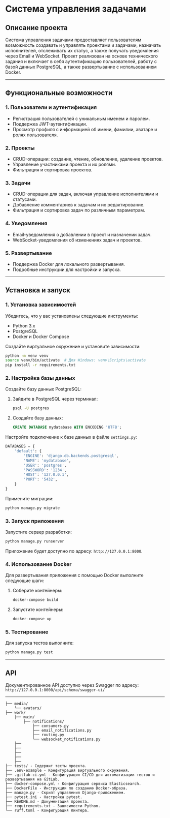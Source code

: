 
# Система управления задачами

## Описание проекта

Система управления задачами предоставляет пользователям возможность создавать и управлять проектами и задачами, назначать исполнителей, отслеживать их статус, а также получать уведомления через Email и WebSocket. Проект реализован на основе технического задания и включает в себя аутентификацию пользователей, работу с базой данных PostgreSQL, а также развертывание с использованием Docker.

---

## Функциональные возможности

### 1. Пользователи и аутентификация
- Регистрация пользователей с уникальным именем и паролем.
- Поддержка JWT-аутентификации.
- Просмотр профиля с информацией об имени, фамилии, аватаре и ролях пользователя.

### 2. Проекты
- CRUD-операции: создание, чтение, обновление, удаление проектов.
- Управление участниками проекта и их ролями.
- Фильтрация и сортировка проектов.

### 3. Задачи
- CRUD-операции для задач, включая управление исполнителями и статусами.
- Добавление комментариев к задачам и их редактирование.
- Фильтрация и сортировка задач по различным параметрам.

### 4. Уведомления
- Email-уведомления о добавлении в проект и назначении задач.
- WebSocket-уведомления об изменениях задач и проектов.

### 5. Развертывание
- Поддержка Docker для локального развертывания.
- Подробные инструкции для настройки и запуска.

---

## Установка и запуск

### 1. Установка зависимостей

Убедитесь, что у вас установлены следующие инструменты:
- Python 3.x
- PostgreSQL
- Docker и Docker Compose

Создайте виртуальное окружение и установите зависимости:
```bash
python -m venv venv
source venv/bin/activate  # Для Windows: venv\Scripts\activate
pip install -r requirements.txt
```

### 2. Настройка базы данных

Создайте базу данных PostgreSQL:
1. Зайдите в PostgreSQL через терминал:
   ```bash
   psql -U postgres
   ```
2. Создайте базу данных:
   ```sql
   CREATE DATABASE mydatabase WITH ENCODING 'UTF8';
   ```

Настройте подключение к базе данных в файле `settings.py`:
```python
DATABASES = {
    'default': {
        'ENGINE': 'django.db.backends.postgresql',
        'NAME': 'mydatabase',
        'USER': 'postgres',
        'PASSWORD': '1234',
        'HOST': '127.0.0.1',
        'PORT': '5432',
    }
}
```

Примените миграции:
```bash
python manage.py migrate
```

### 3. Запуск приложения

Запустите сервер разработки:
```bash
python manage.py runserver
```

Приложение будет доступно по адресу: `http://127.0.0.1:8000`.

### 4. Использование Docker

Для развертывания приложения с помощью Docker выполните следующие шаги:

1. Соберите контейнеры:
   ```bash
   docker-compose build
   ```
2. Запустите контейнеры:
   ```bash
   docker-compose up
   ```

### 5. Тестирование

Для запуска тестов выполните:
```bash
python manage.py test
```

---

## API

Документированное API доступно через Swagger по адресу:
`http://127.0.0.1:8000/api/schema/swagger-ui/`

---

```
├── media/
    └── avatars/ 
├── work/ 
    ├── main/ 
        ├── notifications/
            ├── consumers.py 
            ├── email_notifications.py
            ├── routing.py 
            └── websocket_notifications.py 
    ├── 
    ├──
    ├──
    ├──
    ├──
├── tests/ - Содержит тесты проекта.
├── .env-example - Конфигурация виртуального окружения.
├── .gitlab-ci.yml - Конфигурация CI/CD для автоматизации тестов и развертывания на GitLab.
├── docker-compose.yml - Конфигурация сервиса Elasticsearch. 
├── DockerFile - Инструкции по созданию Docker-образа.
├── manage.py - Скрипт управления Django-приложением.
├── pytest.ini - Настройка pytest.
├── README.md - Документация проекта.
├── requirements.txt - Зависимости Python.
└── ruff.toml - Конфигурация линтера.
```

